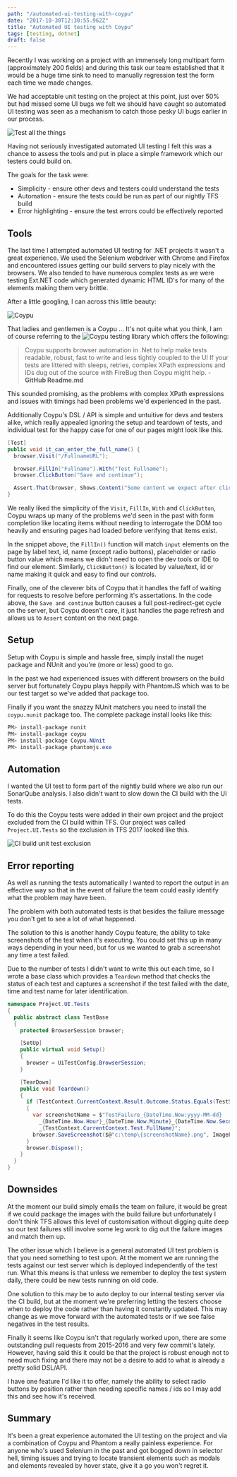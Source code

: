 ```yaml
---
path: "/automated-ui-testing-with-coypu"
date: "2017-10-30T12:30:55.962Z"
title: "Automated UI testing with Coypu"
tags: [testing, dotnet]
draft: false
---
```


Recently I was working on a project with an immensely long multipart form (approximately 200 fields) and during this task our team established that it would be a huge time sink to need to manually regression test the form each time we made changes.

We had acceptable unit testing on the project at this point, just over 50% but had missed some UI bugs we felt we should have caught so automated UI testing was seen as a mechanism to catch those pesky UI bugs earlier in our process.

![Test all the things](TestAllTheThings.jpg)

Having not seriously investigated automated UI testing I felt this was a chance to assess the tools and put in place a simple framework which our testers could build on.

The goals for the task were:

- Simplicity - ensure other devs and testers could understand the tests
- Automation - ensure the tests could be run as part of our nightly TFS build
- Error highlighting - ensure the test errors could be effectively reported

## Tools

The last time I attempted automated UI testing for .NET projects it wasn't a great experience. We used the Selenium webdriver with Chrome and Firefox and encountered issues getting our build servers to play nicely with the browsers. We also tended to have numerous complex tests as we were testing Ext.NET code which generated dynamic HTML ID's for many of the elements making them very brittle.

After a little googling, I can across this little beauty:

![Coypu](Coypu.jpg)

That ladies and gentlemen is a Coypu ... It's not quite what you think, I am of course referring to the ![Coypu](https://github.com/featurist/coypu) testing library which offers the following:

> Coypu supports browser automation in .Net to help make tests readable, robust, fast to write and less tightly coupled to the UI
> If your tests are littered with sleeps, retries, complex XPath expressions and IDs dug out of the source with FireBug then Coypu might help. - **GitHub Readme.md**

This sounded promising, as the problems with complex XPath expressions and issues with timings had been problems we'd experienced in the past.

Additionally Coypu's DSL / API is simple and untuitive for devs and testers alike, which really appealed ignoring the setup and teardown of tests, and individual test for the happy case for one of our pages might look like this.

```csharp
[Test]
public void it_can_enter_the_full_name() {
  browser.Visit("/FullnameURL");

  browser.FillIn("Fullname").With("Test Fullname");
  browser.ClickButton("Save and continue");

  Assert.That(browser, Shows.Content("Some content we expect after clicking save"));
}
```

We really liked the simplicity of the `Visit`, `FillIn`, `With` and `ClickButton`, Coypu wraps up many of the problems we'd seen in the past with form completion like locating items without needing to interrogate the DOM too heavily and ensuring pages had loaded before verifying that items exist.

In the snippet above, the `FillIn()` function will match `input` elements on the page by label text, id, name (except radio buttons), placeholder or radio button value which means we didn't need to open the dev tools or IDE to find our element.
Similarly, `ClickButton()` is located by value/text, id or name making it quick and easy to find our controls.

Finally, one of the cleverer bits of Coypu that it handles the faff of waiting for requests to resolve before performing it's assertations. In the code above, the `Save and continue` button causes a full post-redirect-get cycle on the server, but Coypu doesn't care, it just handles the page refresh and allows us to `Assert` content on the next page.

## Setup

Setup with Coypu is simple and hassle free, simply install the nuget package and NUnit and you're (more or less) good to go.

In the past we had experienced issues with different browsers on the build server but fortunately Coypu plays happily with PhantomJS which was to be our test target so we've added that package too.

Finally if you want the snazzy NUnit matchers you need to install the `coypu.nunit` package too. The complete package install looks like this:

```csharp
PM> install-package nunit
PM> install-package coypu
PM> install-package Coypu.NUnit
PM> install-package phantomjs.exe
```

## Automation

I wanted the UI test to form part of the nightly build where we also run our SonarQube analysis. I also didn't want to slow down the CI build with the UI tests.

To do this the Coypu tests were added in their own project and the project excluded from the CI build within TFS. Our project was called `Project.UI.Tests` so the exclusion in TFS 2017 looked like this.

![CI build unit test exclusion](ui-test-exclusion.png)

## Error reporting

As well as running the tests automatically I wanted to report the output in an effective way so that in the event of failure the team could easily identify what the problem may have been.

The problem with both automated tests is that besides the failure message you don't get to see a lot of what happened.

The solution to this is another handy Coypu feature, the ability to take screenshots of the test when it's executing. You could set this up in many ways depending in your need, but for us we wanted to grab a screenshot any time a test failed.

Due to the number of tests I didn't want to write this out each time, so I wrote a base class which provides a `Teardown` method that checks the status of each test and captures a screenshot if the test failed with the date, time and test name for later identification.

```csharp
namespace Project.UI.Tests
{
  public abstract class TestBase
  {
    protected BrowserSession browser;

    [SetUp]
    public virtual void Setup()
    {
      browser = UiTestConfig.BrowserSession;
    }

    [TearDown]
    public void Teardown()
    {
      if (TestContext.CurrentContext.Result.Outcome.Status.Equals(TestStatus.Failed))
      {
        var screenshotName = $"TestFailure_{DateTime.Now:yyyy-MM-dd}
          _{DateTime.Now.Hour}_{DateTime.Now.Minute}_{DateTime.Now.Second}
          _{TestContext.CurrentContext.Test.FullName}";
        browser.SaveScreenshot($@"c:\temp\{screenshotName}.png", ImageFormat.Png);
      }
      browser.Dispose();
    }
  }
}
```

## Downsides

At the moment our build simply emails the team on failure, it would be great if we could package the images with the build failure but unfortunately I don't think TFS allows this level of customisation without digging quite deep so our test failures still involve some leg work to dig out the failure images and match them up.

The other issue which I believe is a general automated UI test problem is that you need something to test upon. At the moment we are running the tests against our test server which is deployed independently of the test run.
What this means is that unless we remember to deploy the test system daily, there could be new tests running on old code.

One solution to this may be to auto deploy to our internal testing server via the CI build, but at the moment we're preferring letting the testers choose when to deploy the code rather than having it constantly updated. This may change as we move forward with the automated tests or if we see false negatives in the test results.

Finally it seems like Coypu isn't that regularly worked upon, there are some outstanding pull requests from 2015-2016 and very few commit's lately. However, having said this it could be that the project is robust enough not to need much fixing and there may not be a desire to add to what is already a pretty solid DSL/API.

I have one feature I'd like it to offer, namely the ability to select radio buttons by position rather than needing specific names / ids so I may add this and see how it's received.

## Summary

It's been a great experience automated the UI testing on the project and via a combination of Coypu and Phantom a really painless experience.
For anyone who's used Selenium in the past and got bogged down in selector hell, timing issues and trying to locate transient elements such as modals and elements revealed by hover state, give it a go you won't regret it.







